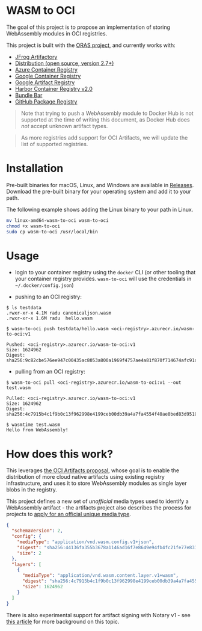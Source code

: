 # WASM to OCI

The goal of this project is to propose an implementation of storing WebAssembly
modules in OCI registries.

This project is built with the [ORAS project](https://oras.land/oras-go), and
currently works with:

- [JFrog Artifactory](https://www.jfrog.com/confluence/)
- [Distribution (open source, version 2.7+)](https://github.com/docker/distribution)
- [Azure Container Registry](https://docs.microsoft.com/en-us/azure/container-registry/)
- [Google Container Registry](https://cloud.google.com/container-registry/)
- [Google Artifact Registry](https://cloud.google.com/artifact-registry)
- [Harbor Container Registry v2.0](https://github.com/goharbor/harbor/releases/tag/v2.0.0)
- [Bundle Bar](https://bundle.bar/docs/supported-clients/wasm-to-oci/)
- [GitHub Package Registry](https://github.com/features/packages)

> Note that trying to push a WebAssembly module to Docker Hub is not supported
> at the time of writing this document, as Docker Hub does _not_ accept unknown
> artifact types.

> As more registries add support for OCI Artifacts, we will update the list of
> supported registries.

# Installation

Pre-built binaries for macOS, Linux, and Windows are available in [Releases](https://github.com/engineerd/wasm-to-oci/releases). Download the pre-built binary for your operating system and add it to your path.

The following example shows adding the Linux binary to your path in Linux.

```bash
mv linux-amd64-wasm-to-oci wasm-to-oci
chmod +x wasm-to-oci
sudo cp wasm-to-oci /usr/local/bin
```
# Usage

- login to your container registry using the `docker` CLI (or other tooling that
  your container registry provides. `wasm-to-oci` will use the credentials in
  `~/.docker/config.json`)

- pushing to an OCI registry:

```
$ ls testdata
.rwxr-xr-x 4.1M radu canonicaljson.wasm
.rwxr-xr-x 1.6M radu  hello.wasm

$ wasm-to-oci push testdata/hello.wasm <oci-registry>.azurecr.io/wasm-to-oci:v1

Pushed: <oci-registry>.azurecr.io/wasm-to-oci:v1
Size: 1624962
Digest: sha256:9c82cbe576ee947c00435ac8053a800a1969f4757ae4a81f870f714674afc91a
```

- pulling from an OCI registry:

```
$ wasm-to-oci pull <oci-registry>.azurecr.io/wasm-to-oci:v1 --out test.wasm

Pulled: <oci-registry>.azurecr.io/wasm-to-oci:v1
Size: 1624962
Digest: sha256:4c7915b4c1f9b0c13f962998e4199ceb00db39a4a7fa4554f40ae0bed83d9510

$ wasmtime test.wasm
Hello from WebAssembly!
```

# How does this work?

This leverages
[the OCI Artifacts proposal](https://github.com/opencontainers/artifacts), whose
goal is to enable the distribution of more cloud native artifacts using existing
registry infrastructure, and uses it to store WebAssembly modules as single
layer blobs in the registry.

This project defines a new set of _unofficial_ media types used to identify a
WebAssembly artifact - the artifacts project also describes the process for
projects to
[apply for an official unique media type](https://github.com/opencontainers/artifacts/blob/master/artifact-authors.md#registering-unique-types-with-iana).

```json
{
  "schemaVersion": 2,
  "config": {
    "mediaType": "application/vnd.wasm.config.v1+json",
    "digest": "sha256:44136fa355b3678a1146ad16f7e8649e94fb4fc21fe77e8310c060f61caaff8a",
    "size": 2
  },
  "layers": [
    {
      "mediaType": "application/vnd.wasm.content.layer.v1+wasm",
      "digest": "sha256:4c7915b4c1f9b0c13f962998e4199ceb00db39a4a7fa4554f40ae0bed83d9510",
      "size": 1624962
    }
  ]
}
```

There is also experimental support for artifact signing with Notary v1 - see
[this article](https://radu-matei.com/blog/wasm-oci-tuf/) for more background on
this topic.
